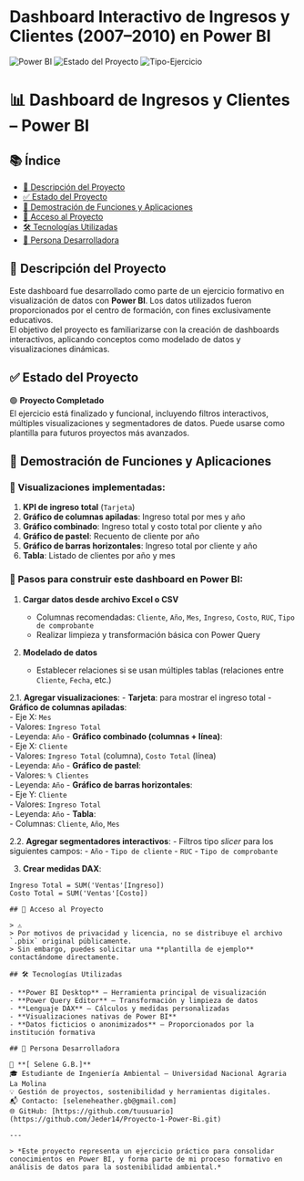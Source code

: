 # Dashboard Interactivo de Ingresos y Clientes (2007–2010) en Power BI

![Power BI](https://img.shields.io/badge/Power%20BI-Dashboard-yellow?style=for-the-badge&logo=powerbi)
![Estado del Proyecto](https://img.shields.io/badge/Estado-Completo-brightgreen?style=for-the-badge)
![Tipo-Ejercicio](https://img.shields.io/badge/Tipo-Ejercicio%20educativo-blue?style=for-the-badge)

# 📊 Dashboard de Ingresos y Clientes – Power BI

## 📚 Índice

- [📄 Descripción del Proyecto](#-descripción-del-proyecto)
- [✅ Estado del Proyecto](#-estado-del-proyecto)
- [🎥 Demostración de Funciones y Aplicaciones](#-demostración-de-funciones-y-aplicaciones)
- [🔐 Acceso al Proyecto](#-acceso-al-proyecto)
- [🛠 Tecnologías Utilizadas](#-tecnologías-utilizadas)
- [👤 Persona Desarrolladora](#-persona-desarrolladora)

## 📄 Descripción del Proyecto

Este dashboard fue desarrollado como parte de un ejercicio formativo en visualización de datos con **Power BI**. Los datos utilizados fueron proporcionados por el centro de formación, con fines exclusivamente educativos.  
El objetivo del proyecto es familiarizarse con la creación de dashboards interactivos, aplicando conceptos como modelado de datos y visualizaciones dinámicas.

## ✅ Estado del Proyecto

🟢 **Proyecto Completado**  
El ejercicio está finalizado y funcional, incluyendo filtros interactivos, múltiples visualizaciones y segmentadores de datos. Puede usarse como plantilla para futuros proyectos más avanzados.

## 🎥 Demostración de Funciones y Aplicaciones

### 📌 Visualizaciones implementadas:

1. **KPI de ingreso total** (`Tarjeta`)
2. **Gráfico de columnas apiladas**: Ingreso total por mes y año
3. **Gráfico combinado**: Ingreso total y costo total por cliente y año
4. **Gráfico de pastel**: Recuento de cliente por año
5. **Gráfico de barras horizontales**: Ingreso total por cliente y año
6. **Tabla**: Listado de clientes por año y mes

### 🧩 Pasos para construir este dashboard en Power BI:

1. **Cargar datos desde archivo Excel o CSV**
   - Columnas recomendadas: `Cliente`, `Año`, `Mes`, `Ingreso`, `Costo`, `RUC`, `Tipo de comprobante`
   - Realizar limpieza y transformación básica con Power Query

2. **Modelado de datos**
   - Establecer relaciones si se usan múltiples tablas (relaciones entre `Cliente`, `Fecha`, etc.)
    
  2.1. **Agregar visualizaciones**:
     - **Tarjeta**: para mostrar el ingreso total
     - **Gráfico de columnas apiladas**:  
       - Eje X: `Mes`  
       - Valores: `Ingreso Total`  
       - Leyenda: `Año`
     - **Gráfico combinado (columnas + línea)**:  
       - Eje X: `Cliente`  
       - Valores: `Ingreso Total` (columna), `Costo Total` (línea)  
       - Leyenda: `Año`
     - **Gráfico de pastel**:  
       - Valores: `% Clientes`  
       - Leyenda: `Año`
     - **Gráfico de barras horizontales**:  
       - Eje Y: `Cliente`  
       - Valores: `Ingreso Total`  
       - Leyenda: `Año`
     - **Tabla**:  
       - Columnas: `Cliente`, `Año`, `Mes`

 2.2. **Agregar segmentadores interactivos**:
     - Filtros tipo *slicer* para los siguientes campos:
      - `Año`
      - `Tipo de cliente`
      - `RUC`
      - `Tipo de comprobante`
  
3. **Crear medidas DAX**:
```DAX
Ingreso Total = SUM('Ventas'[Ingreso])
Costo Total = SUM('Ventas'[Costo])

## 🔐 Acceso al Proyecto

> ⚠️
> Por motivos de privacidad y licencia, no se distribuye el archivo `.pbix` original públicamente.  
> Sin embargo, puedes solicitar una **plantilla de ejemplo** contactándome directamente.

## 🛠 Tecnologías Utilizadas

- **Power BI Desktop** – Herramienta principal de visualización
- **Power Query Editor** – Transformación y limpieza de datos
- **Lenguaje DAX** – Cálculos y medidas personalizadas
- **Visualizaciones nativas de Power BI**
- **Datos ficticios o anonimizados** – Proporcionados por la institución formativa

## 👤 Persona Desarrolladora

📛 **[ Selene G.B.]**  
🎓 Estudiante de Ingeniería Ambiental – Universidad Nacional Agraria La Molina  
💡 Gestión de proyectos, sostenibilidad y herramientas digitales.  
📬 Contacto: [seleneheather.gb@gmail.com]  
🌐 GitHub: [https://github.com/tuusuario](https://github.com/Jeder14/Proyecto-1-Power-Bi.git)

---

> *Este proyecto representa un ejercicio práctico para consolidar conocimientos en Power BI, y forma parte de mi proceso formativo en análisis de datos para la sostenibilidad ambiental.*

